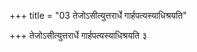 +++
title = "03 तेजोऽसीत्युत्तरार्धे गार्हपत्यस्याधिश्रयति"

+++
तेजोऽसीत्युत्तरार्धे गार्हपत्यस्याधिश्रयति ३